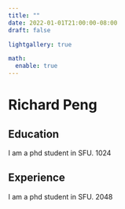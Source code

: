 ```yaml
---
title: ""
date: 2022-01-01T21:00:00-08:00
draft: false

lightgallery: true

math:
  enable: true
---
```


# Richard Peng

## Education
I am a phd student in SFU. 1024

## Experience
I am a phd student in SFU. 2048
